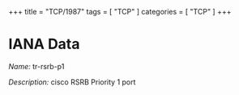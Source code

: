 +++
title = "TCP/1987"
tags = [ "TCP" ]
categories = [ "TCP" ]
+++

# IANA Data

_Name:_ tr-rsrb-p1

_Description:_ cisco RSRB Priority 1 port

